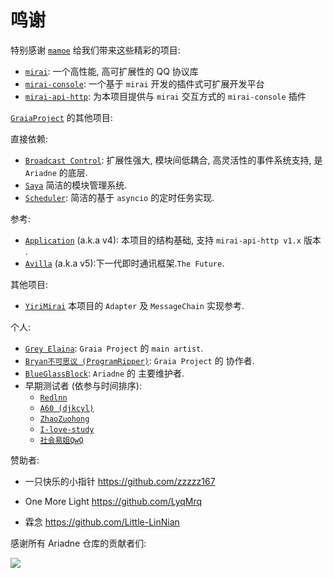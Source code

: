 # 鸣谢

特别感谢 [`mamoe`](https://github.com/mamoe) 给我们带来这些精彩的项目:

-   [`mirai`](https://github.com/mamoe/mirai): 一个高性能, 高可扩展性的 QQ 协议库
-   [`mirai-console`](https://github.com/mamoe/mirai-console): 一个基于 `mirai` 开发的插件式可扩展开发平台
-   [`mirai-api-http`](https://github.com/project-mirai/mirai-api-http): 为本项目提供与 `mirai` 交互方式的 `mirai-console` 插件

[`GraiaProject`](https://github.com/GraiaProject) 的其他项目:

直接依赖:

-   [`Broadcast Control`](https://github.com/GraiaProject/BroadcastControl): 扩展性强大, 模块间低耦合, 高灵活性的事件系统支持, 是 `Ariadne` 的底层.
-   [`Saya`](https://github.com/GraiaProject/Saya) 简洁的模块管理系统.
-   [`Scheduler`](https://github.com/GraiaProject/Scheduler): 简洁的基于 `asyncio` 的定时任务实现.

参考:

-   [`Application`](https://github.com/GraiaProject/Application/) (a.k.a v4): 本项目的结构基础, 支持 `mirai-api-http v1.x` 版本 .
-   [`Avilla`](https://github.com/GraiaProject/Avilla/) (a.k.a v5):下一代即时通讯框架.`The Future`.

其他项目:

-   [`YiriMirai`](https://github.com/YiriMiraiProject/YiriMirai/) 本项目的 `Adapter` 及 `MessageChain` 实现参考.

个人:

-   [`Grey Elaina`](https://github.com/GreyElaina): `Graia Project` 的 `main artist`.
-   [`Bryan不可思议 (ProgramRipper)`](https://github.com/ProgramRipper): `Graia Project` 的 协作者.
-   [`BlueGlassBlock`](https://github.com/BlueGlassBlock): `Ariadne` 的 主要维护者.
-   早期测试者 (依参与时间排序):
    -   [`Redlnn`](https://github.com/Redlnn)
    -   [`A60 (djkcyl)`](https://github.com/djkcyl)
    -   [`ZhaoZuohong`](https://github.com/ZhaoZuohong)
    -   [`I-love-study`](https://github.com/I-love-study)
    -   [`社会易姐QwQ`](https://github.com/SocialSisterYi)

赞助者:

- 一只快乐的小指针 <https://github.com/zzzzz167>

- One More Light <https://github.com/LyqMrq>

- 霖念 <https://github.com/Little-LinNian>

感谢所有 Ariadne 仓库的贡献者们:

<a href="https://github.com/GraiaProject/Ariadne/graphs/contributors">
  <img src="https://contrib.rocks/image?repo=GraiaProject/Ariadne" />
</a>

